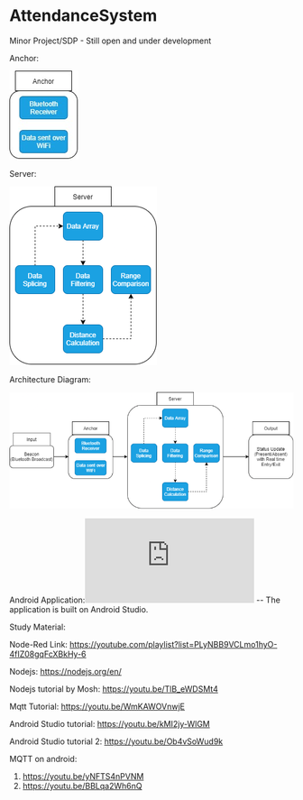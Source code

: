 # AttendanceSystem
Minor Project/SDP - Still open and under development 


Anchor: 

![alt text](https://github.com/anikethj61/AttendanceSystem/blob/main/Anchor.jpg)

Server:

![alt text](https://github.com/anikethj61/AttendanceSystem/blob/main/Server.png)

Architecture Diagram:

![alt text](https://github.com/anikethj61/AttendanceSystem/blob/main/architecture%20diagram.png)

Android Application:![alt text](https://github.com/anikethj61/AttendanceSystem/blob/main/MyApplication4.rar)
 -- The application is built on Android Studio.

Study Material: 

Node-Red Link: https://youtube.com/playlist?list=PLyNBB9VCLmo1hyO-4fIZ08gqFcXBkHy-6

Nodejs: https://nodejs.org/en/

Nodejs tutorial by Mosh: https://youtu.be/TlB_eWDSMt4

Mqtt Tutorial: https://youtu.be/WmKAWOVnwjE

Android Studio tutorial: https://youtu.be/kMI2jy-WlGM

Android Studio tutorial 2: https://youtu.be/Ob4vSoWud9k

MQTT on android: 
1. https://youtu.be/yNFTS4nPVNM
2. https://youtu.be/BBLqa2Wh6nQ
